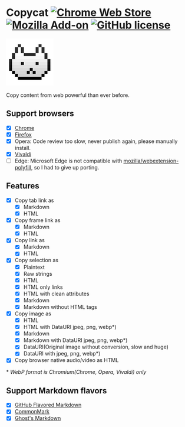 # Copycat [![Chrome Web Store](https://img.shields.io/chrome-web-store/v/jdjbiojkklnaeoanimopafmnmhldejbg.svg?maxAge=86400)](https://chrome.google.com/webstore/detail/copycat/jdjbiojkklnaeoanimopafmnmhldejbg) [![Mozilla Add-on](https://img.shields.io/amo/v/extension-copycat.svg?maxAge=864000)](https://addons.mozilla.org/firefox/addon/extension-copycat/) [![GitHub license](https://img.shields.io/badge/license-MIT-blue.svg)](https://raw.githubusercontent.com/BlackGlory/copycat/master/LICENSE)

[![Copycat](https://github.com/BlackGlory/copycat/blob/master/src/assets/images/icon-128.png?raw=true)](https://chrome.google.com/webstore/detail/copycat/jdjbiojkklnaeoanimopafmnmhldejbg)

Copy content from web powerful than ever before.

## Support browsers

- [x] [Chrome](https://chrome.google.com/webstore/detail/copycat/jdjbiojkklnaeoanimopafmnmhldejbg)
- [x] [Firefox](https://addons.mozilla.org/firefox/addon/extension-copycat/)
- [x] Opera: Code review too slow, never publish again, please manually install.
- [x] [Vivaldi](https://chrome.google.com/webstore/detail/copycat/jdjbiojkklnaeoanimopafmnmhldejbg)
- [ ] Edge: Microsoft Edge is not compatible with [mozilla/webextension-polyfill](https://github.com/mozilla/webextension-polyfill), so I had to give up porting.

## Features

- [x] Copy tab link as
  - [x] Markdown
  - [x] HTML
- [x] Copy frame link as
  - [x] Markdown
  - [x] HTML
- [x] Copy link as
  - [x] Markdown
  - [x] HTML
- [x] Copy selection as
  - [x] Plaintext
  - [x] Raw strings
  - [x] HTML
  - [x] HTML only links
  - [x] HTML with clean attributes
  - [x] Markdown
  - [x] Markdown without HTML tags
- [x] Copy image as
  - [x] HTML
  - [x] HTML with DataURI jpeg, png, webp\*)
  - [x] Markdown
  - [x] Markdown with DataURI jpeg, png, webp\*)
  - [x] DataURI(Original image without conversion, slow and huge)
  - [x] DataURI with jpeg, png, webp\*)
- [x] Copy browser native audio/video as HTML

\* *WebP format is Chromium(Chrome, Opera, Vivaldi) only*

## Support Markdown flavors

- [x] [GitHub Flavored Markdown](https://github.github.com/gfm/)
- [x] [CommonMark](http://commonmark.org/)
- [x] [Ghost's Markdown](https://help.ghost.org/article/4-markdown-guide)
